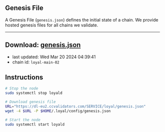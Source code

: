 ## Genesis File
A Genesis File (`genesis.json`) defines the initial state of a chain. We provide hosted genesis files for all chains we validate.

---
**Download: [genesis.json](https://dl-eu2.ccvalidators.com/SERVICE/loyal/genesis.json)**
---

- last updated: Wed Mar 20 2024 04:39:41
- chain id: `loyal-main-02`

## Instructions
```sh
# Stop the node
sudo systemctl stop loyald

# Download genesis file
URL="https://dl-eu2.ccvalidators.com/SERVICE/loyal/genesis.json"
wget -4 $URL -P $HOME/.loyal/config/genesis.json

# Start the node
sudo systemctl start loyald
```
